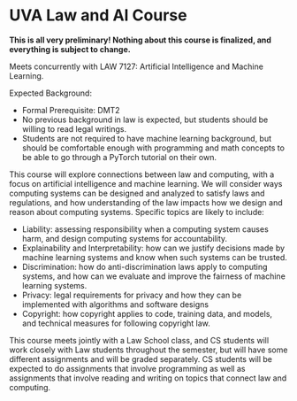 <h1>
  UVA Law and AI Course
</h1>

<b>This is all very preliminary! Nothing about this course is finalized, and everything is subject to change.</b>

Meets concurrently with LAW 7127: Artificial Intelligence and Machine Learning.

Expected Background:
- Formal Prerequisite: DMT2
- No previous background in law is expected, but students should be willing to read legal writings.
- Students are not required to have machine learning background, but should be comfortable enough with programming and math concepts to be able to go through a PyTorch tutorial on their own.

This course will explore connections between law and computing, with a focus on artificial intelligence and machine learning. We will consider ways computing systems can be designed and analyzed to satisfy laws and regulations, and how understanding of the law impacts how we design and reason about computing systems. Specific topics are likely to include:

- Liability: assessing responsibility when a computing system causes harm, and design computing systems for accountability.
- Explainability and Interpretability: how can we justify decisions made by machine learning systems and know when such systems can be trusted.
- Discrimination: how do anti-discrimination laws apply to computing systems, and how can we evaluate and improve the fairness of machine learning systems.
- Privacy: legal requirements for privacy and how they can be implemented with algorithms and software designs
- Copyright: how copyright applies to code, training data, and models, and technical measures for following copyright law.

This course meets jointly with a Law School class, and CS students will work closely with Law students throughout the semester, but will have some different assignments and will be graded separately. CS students will be expected to do assignments that involve programming as well as assignments that involve reading and writing on topics that connect law and computing.
